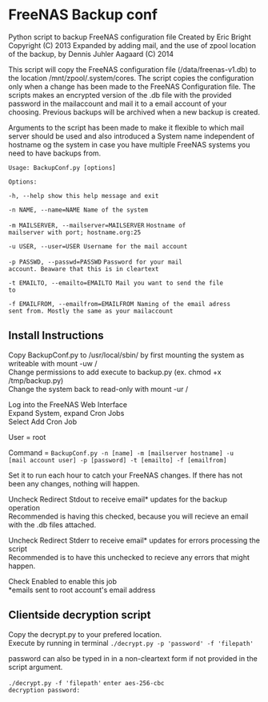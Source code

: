 <h1>FreeNAS Backup conf</h1>

Python script to backup FreeNAS configuration file Created by Eric Bright Copyright (C) 2013
Expanded by adding mail, and the use of zpool location of the backup, by Dennis Juhler Aagaard (C) 2014

This script will copy the FreeNAS configuration file (/data/freenas-v1.db) to the location /mnt/zpool/.system/cores. The script copies the configuration only when a change has been made to the FreeNAS Configuration file. The scripts makes an encrypted version of the .db file with the provided password in the mailaccount and mail it to a email account of your choosing. Previous backups will be archived when a new backup is created.

Arguments to the script has been made to make it flexible to which mail server should be used and also introduced a System name independent of hostname og the system in case you have multiple FreeNAS systems you need to have backups from.

<code>Usage: BackupConf.py [options]</code>

<code>Options:</code>

<code>-h, --help            show this help message and exit</code>

<code>-n NAME, --name=NAME    Name of the system</code>

<code>-m MAILSERVER, --mailserver=MAILSERVER</code>
                        <code>Hostname of mailserver with port; hostname.org:25</code>

<code>-u USER, --user=USER    Username for the mail account</code>

<code>-p PASSWD, --passwd=PASSWD</code>
                        <code>Password for your mail account. Beaware that this is
                        in cleartext</code>

<code>-t EMAILTO, --emailto=EMAILTO
                        Mail you want to send the file to</code>

<code>-f EMAILFROM, --emailfrom=EMAILFROM
                        Naming of the email adress sent from. Mostly the same
                        as your mailaccount</code>


<h2>Install Instructions</h2>

Copy BackupConf.py to /usr/local/sbin/ by first mounting the system as writeable with mount -uw /
<br>Change permissions to add execute to backup.py (ex. chmod +x /tmp/backup.py)
<br>Change the system back to read-only with mount -ur /

Log into the FreeNAS Web Interface
<br>Expand System, expand Cron Jobs
<br>Select Add Cron Job

User = root 

Command = <code>BackupConf.py -n [name] -m [mailserver hostname] -u [mail account user] -p [password] -t [emailto] -f [emailfrom]</code>


Set it to run each hour to catch your FreeNAS changes. If there has not been any changes, nothing will happen.

Uncheck Redirect Stdout to receive email* updates for the backup operation
<br>Recommended is having this checked, because you will recieve an email with the .db files attached.

Uncheck Redirect Stderr to receive email* updates for errors processing the script
<br>Recommended is to have this unchecked to recieve any errors that might happen.

Check Enabled to enable this job
<br>*emails sent to root account's email address

<h2>Clientside decryption script</h2>

Copy the decrypt.py to your prefered location.
<br>Execute by running in terminal
<code>./decrypt.py -p 'password' -f 'filepath'</code>

password can also be typed in in a non-cleartext form if not provided in the script argument.

<code>./decrypt.py -f 'filepath'</code>
<code>enter aes-256-cbc decryption password:</code>
